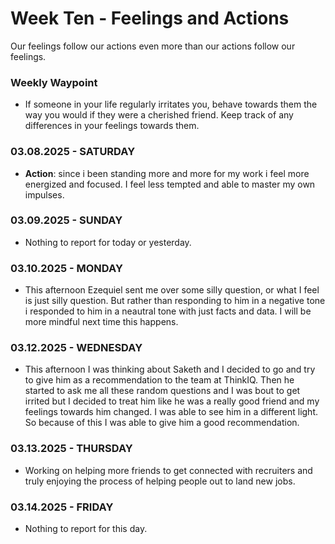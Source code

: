 # Week Ten - Feelings and Actions
Our feelings follow our actions even more than our actions follow our feelings.

### Weekly Waypoint

- If someone in your life regularly irritates you, behave towards them the way you would if they were a cherished friend.
Keep track of any differences in your feelings towards them.

### 03.08.2025 - SATURDAY

- **Action**: since i been standing more and more for my work i feel more energized and focused. I feel less tempted and able to master my own impulses.

### 03.09.2025 - SUNDAY

- Nothing to report for today or yesterday.

### 03.10.2025 - MONDAY

- This afternoon Ezequiel sent me over some silly question, or what I feel is just silly question. But
rather than responding to him in a negative tone i responded to him in a neautral tone with just facts and data.
I will be more mindful next time this happens.

### 03.12.2025 - WEDNESDAY

- This afternoon I was thinking about Saketh and I decided to go and try to give him as a recommendation to the team at ThinkIQ.
Then he started to ask me all these random questions and I was bout to get irrited but I decided to treat him like he was a really good friend
and my feelings towards him changed. I was able to see him in a different light. So because of this I was able to give him a good recommendation.

### 03.13.2025 - THURSDAY
- Working on helping more friends to get connected with recruiters and truly enjoying the process of helping people out to land new jobs.

### 03.14.2025 - FRIDAY
- Nothing to report for this day.
